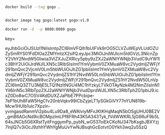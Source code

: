 ``` bash 

docker build --tag gogo .


docker image tag gogo:latest gogo:v1.0

docker run -d  -p 8080:8080 gogo

```


key=


eyJhbGciOiJSUzI1NiIsImtpZCI6ImVFQlh1bUlFVk9rOG5CLVZuWEpVLUdOZUZySmRYS01FdDlOa2ZMYmtzX2sifQ.eyJpc3MiOiJrdWJlcm5ldGVzL3NlcnZpY2VhY2NvdW50Iiwia3ViZXJuZXRlcy5pby9zZXJ2aWNlYWNjb3VudC9uYW1lc3BhY2UiOiJrdWJlLXN5c3RlbSIsImt1YmVybmV0ZXMuaW8vc2VydmljZWFjY291bnQvc2VjcmV0Lm5hbWUiOiJhZG1pbiIsImt1YmVybmV0ZXMuaW8vc2VydmljZWFjY291bnQvc2VydmljZS1hY2NvdW50Lm5hbWUiOiJhZG1pbiIsImt1YmVybmV0ZXMuaW8vc2VydmljZWFjY291bnQvc2VydmljZS1hY2NvdW50LnVpZCI6ImQ3ZTU3MjE5LTQ1NzItNGU4MC1hYzkyLTVkOTAyNzk4M2NmZiIsInN1YiI6InN5c3RlbTpzZXJ2aWNlYWNjb3VudDprdWJlLXN5c3RlbTphZG1pbiJ9.icxZ0Do8wC7OSV4KdDUXZJaPlbE7PPcbipe-7eP1bUh8FaW5HgCfv20nbVqkv99iCbZyjeLT1ySGkGiVY77nYUN819b-Mcw1HUIb1ulc7Xpzln-yvmgasdRanmVi2pbu4Lu9Da8_eWAlviyMFvJKtKHqMaqN5bOSgUHU0BE2V_gmB6AGcNd9icBOMpzImLPf8FRh43K5A343Tyk_fVdWWKRL5jG6RuF9b5L64sJNCb5G6XRstTyitFnggymPp_pybN_wG537oiEkCKoNJ347bKsgbJBXYzj7lnjlQ7v3iOcJ9zhhYWhYgMuUvYwNJBsqhGcEotvtO0Ykh3wq2u5SzQ